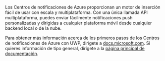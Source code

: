 ﻿Los Centros de notificaciones de Azure proporcionan un motor de inserción fácil de usar con escala y multiplataforma. Con una única llamada API multiplataforma, puedes enviar fácilmente notificaciones push personalizadas y dirigidas a cualquier plataforma móvil desde cualquier backend local o de la nube.

Para obtener más información acerca de los primeros pasos de los Centros de notificaciones de Azure con UWP, dirígete a [docs.microsoft.com](https://docs.microsoft.com/en-us/azure/notification-hubs/notification-hubs-windows-store-dotnet-get-started-wns-push-notification).  Si quieres información de tipo general, dirígete a la [página principal de documentación](https://docs.microsoft.com/en-us/azure/notification-hubs/notification-hubs-push-notification-overview).
